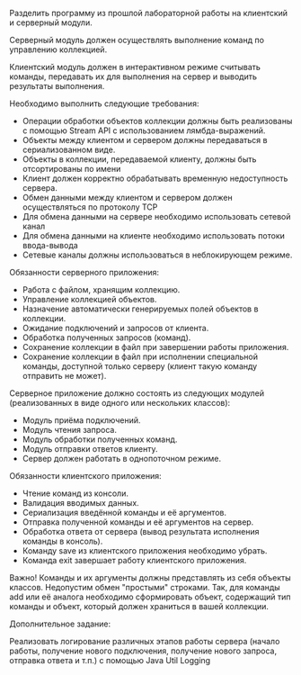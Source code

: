 Разделить программу из прошлой лабораторной работы на клиентский и серверный модули.

Серверный модуль должен осуществлять выполнение команд по управлению коллекцией.

Клиентский модуль должен в интерактивном режиме считывать команды, передавать их для выполнения на сервер и выводить результаты выполнения.

Необходимо выполнить следующие требования:

* Операции  обработки  объектов  коллекции  должны  быть  реализованы  с  помощью  Stream  API  с  использованием  лямбда-выражений.
* Объекты  между  клиентом  и  сервером  должны  передаваться  в  сериализованном  виде.
* Объекты  в  коллекции,  передаваемой  клиенту,  должны  быть  отсортированы  по  имени
* Клиент  должен  корректно  обрабатывать  временную  недоступность  сервера.
* Обмен  данными  между  клиентом  и  сервером  должен  осуществляться  по  протоколу  TCP
* Для  обмена  данными  на  сервере  необходимо  использовать  сетевой  канал
* Для обмена  данными  на  клиенте  необходимо  использовать  потоки  ввода-вывода
* Сетевые  каналы  должны  использоваться  в  неблокирующем  режиме.

Обязанности серверного приложения:

* Работа с файлом, хранящим коллекцию.
* Управление коллекцией объектов.
* Назначение автоматически генерируемых полей объектов в коллекции.
* Ожидание подключений и запросов от клиента.
* Обработка полученных запросов (команд).
* Сохранение коллекции в файл при завершении работы приложения.
* Сохранение коллекции в файл при исполнении специальной команды, доступной только серверу (клиент такую команду отправить не может).

Серверное  приложение  должно  состоять  из  следующих  модулей  (реализованных  в  виде  одного  или  нескольких  классов):

* Модуль  приёма  подключений.
* Модуль  чтения  запроса.
* Модуль  обработки  полученных  команд.
* Модуль  отправки  ответов  клиенту.
* Сервер  должен  работать  в  однопоточном  режиме.

Обязанности  клиентского  приложения:

* Чтение  команд  из  консоли.
* Валидация  вводимых  данных.
* Сериализация  введённой  команды  и  её  аргументов.
* Отправка  полученной  команды  и  её  аргументов  на  сервер.
* Обработка  ответа  от  сервера  (вывод  результата  исполнения  команды  в  консоль).
* Команду  save  из  клиентского  приложения  необходимо  убрать.
* Команда  exit  завершает  работу  клиентского  приложения.

Важно! Команды и их аргументы должны представлять из себя объекты классов. Недопустим обмен "простыми" строками. Так, для команды add или её аналога необходимо сформировать объект, содержащий тип команды и объект, который должен храниться в вашей коллекции.

Дополнительное задание:

Реализовать  логирование  различных  этапов  работы  сервера  (начало  работы,  получение  нового  подключения,  получение  нового  запроса,  отправка  ответа  и  т.п.)  с  помощью  Java  Util  Logging